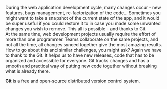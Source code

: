 During the web application development cycle, many changes occur - new features, bugs management, re-factorization of the code... Sometimes you might want to take a snapshot of the current state of the app, and it would be super useful if you could restore it to in case you made some unwanted changes you wish to remove. This all is possible - and thanks to Git.  
At the same time, web development projects usually require the effort of more than one programmer. Teams collaborate on the same projects, and not all the time, all changes synced together give the most amazing results.
How to go about this and similar challenges, you might ask? Again we have to thank to the Git. It helps us to have new releases, code that has to be organized and accessible for everyone. Git tracks changes and has a smooth and practical way of putting new code together without breaking what is already there.

**Git** is a free and open-source distributed version control system.